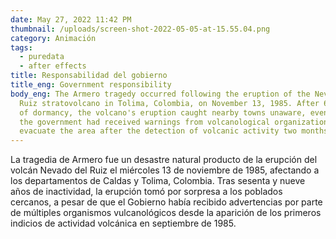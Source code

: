 ```yaml
---
date: May 27, 2022 11:42 PM
thumbnail: /uploads/screen-shot-2022-05-05-at-15.55.04.png
category: Animación
tags:
  - puredata
  - after effects
title: Responsabilidad del gobierno
title_eng: Government responsibility
body_eng: The Armero tragedy occurred following the eruption of the Nevado del
  Ruiz stratovolcano in Tolima, Colombia, on November 13, 1985. After 69 years
  of dormancy, the volcano's eruption caught nearby towns unaware, even though
  the government had received warnings from volcanological organizations to
  evacuate the area after the detection of volcanic activity two months earlier.
---
```

La tragedia de Armero fue un desastre natural producto de la erupción del volcán Nevado del Ruiz el miércoles 13 de noviembre de 1985, afectando a los departamentos de Caldas y Tolima, Colombia. Tras sesenta y nueve años de inactividad, la erupción tomó por sorpresa a los poblados cercanos, a pesar de que el Gobierno había recibido advertencias por parte de múltiples organismos vulcanológicos desde la aparición de los primeros indicios de actividad volcánica en septiembre de 1985.